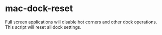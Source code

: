 mac-dock-reset
==============

Full screen applications will disable hot corners and other dock operations.  This script will reset all dock settings.